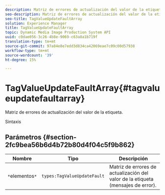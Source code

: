 ```yaml
---
description: Matriz de errores de actualización del valor de la etiqueta.
seo-description: Matriz de errores de actualización del valor de la etiqueta.
seo-title: TagValueUpdateFaultArray
solution: Experience Manager
title: TagValueUpdateFaultArray
topic: Dynamic Media Image Production System API
uuid: c0dae056-3c26-4b8e-9069-c63a8a1b719f
translation-type: tm+mt
source-git-commit: 97a84e8e7edd3d834ca42069eae7c09c00d57938
workflow-type: tm+mt
source-wordcount: '39'
ht-degree: 15%

---
```



# TagValueUpdateFaultArray{#tagvalueupdatefaultarray}

Matriz de errores de actualización del valor de la etiqueta.

Sintaxis

## Parámetros {#section-2fc9bea56b6d4b72b80d4f04c5f9b862}

| Nombre | Tipo | Descripción |
|---|---|---|
| `*`elementos`*` | `types:TagValueUpdateFault` | Matriz de errores de actualización del valor de la etiqueta (mensajes de error). |

